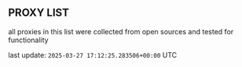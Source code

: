 ## PROXY LIST

all proxies in this list were collected from open sources and tested for functionality

last update: `2025-03-27 17:12:25.283506+00:00` UTC